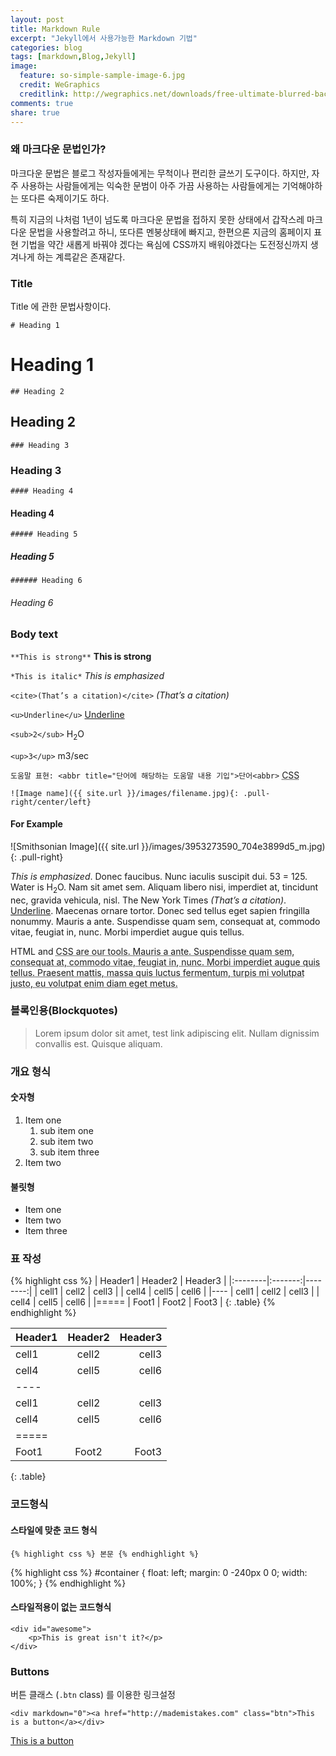 ```yaml
---
layout: post
title: Markdown Rule
excerpt: "Jekyll에서 사용가능한 Markdown 기법"
categories: blog
tags: [markdown,Blog,Jekyll]
image:
  feature: so-simple-sample-image-6.jpg
  credit: WeGraphics
  creditlink: http://wegraphics.net/downloads/free-ultimate-blurred-background-pack/
comments: true
share: true
---
```



### 왜 마크다운 문법인가?

마크다운 문법은 블로그 작성자들에게는 무척이나 편리한 글쓰기 도구이다. 하지만, 자주 사용하는 사람들에게는 익숙한 문범이 아주 가끔 사용하는 사람들에게는 기억해야하는 또다른 숙제이기도 하다.

특히 지금의 나처럼 1년이 넘도록 마크다운 문법을 접하지 못한 상태에서 갑작스레 마크다운 문법을 사용할려고 하니, 또다른 멘붕상태에 빠지고, 한편으론 지금의 홈페이지 표현 기법을 약간 새롭게 바꿔야 겠다는 욕심에 CSS까지 배워야겠다는 도전정신까지 생겨나게 하는 계륵같은 존재같다.

### Title

Title 에 관한 문법사항이다.

`# Heading 1`
# Heading 1

`## Heading 2`
## Heading 2

`### Heading 3`
### Heading 3

`#### Heading 4`
#### Heading 4

`##### Heading 5`
##### Heading 5

`###### Heading 6`
###### Heading 6

### Body text

`**This is strong**`
**This is strong**

`*This is italic*`
*This is emphasized*

`<cite>(That’s a citation)</cite>`
<cite>(That’s a citation)</cite>

`<u>Underline</u>`
<u>Underline</u>

`<sub>2</sub>`
H<sub>2</sub>O

`<up>3</up>`
m<up>3</up>/sec

`도움말 표현: <abbr title="단어에 해당하는 도움말 내용 기입">단어<abbr>`
<abbr title="cascading stylesheets">CSS<abbr>

`![Image name]({{ site.url }}/images/filename.jpg){: .pull-right/center/left}`

#### For Example

![Smithsonian Image]({{ site.url }}/images/3953273590_704e3899d5_m.jpg)
{: .pull-right}

*This is emphasized*. Donec faucibus. Nunc iaculis suscipit dui. 53 = 125. Water is H<sub>2</sub>O. Nam sit amet sem. Aliquam libero nisi, imperdiet at, tincidunt nec, gravida vehicula, nisl. The New York Times <cite>(That’s a citation)</cite>. <u>Underline</u>. Maecenas ornare tortor. Donec sed tellus eget sapien fringilla nonummy. Mauris a ante. Suspendisse quam sem, consequat at, commodo vitae, feugiat in, nunc. Morbi imperdiet augue quis tellus.

HTML and <abbr title="cascading stylesheets">CSS<abbr> are our tools. Mauris a ante. Suspendisse quam sem, consequat at, commodo vitae, feugiat in, nunc. Morbi imperdiet augue quis tellus. Praesent mattis, massa quis luctus fermentum, turpis mi volutpat justo, eu volutpat enim diam eget metus.

### 블록인용(Blockquotes)

> Lorem ipsum dolor sit amet, test link adipiscing elit. Nullam dignissim convallis est. Quisque aliquam.

### 개요 형식

#### 숫자형

1. Item one
   1. sub item one
   2. sub item two
   3. sub item three
2. Item two

#### 불릿형

* Item one
* Item two
* Item three

### 표 작성

{% highlight css %}
| Header1 | Header2 | Header3 |
|:--------|:-------:|--------:|
| cell1   | cell2   | cell3   |
| cell4   | cell5   | cell6   |
|----
| cell1   | cell2   | cell3   |
| cell4   | cell5   | cell6   |
|=====
| Foot1   | Foot2   | Foot3   |
{: .table}
{% endhighlight %}

| Header1 | Header2 | Header3 |
|:--------|:-------:|--------:|
| cell1   | cell2   | cell3   |
| cell4   | cell5   | cell6   |
|----
| cell1   | cell2   | cell3   |
| cell4   | cell5   | cell6   |
|=====
| Foot1   | Foot2   | Foot3   |
{: .table}

### 코드형식

#### 스타일에 맞춘 코드 형식

`{% highlight css %} 본문 {% endhighlight %}`

{% highlight css %}
#container {
  float: left;
  margin: 0 -240px 0 0;
  width: 100%;
}
{% endhighlight %}

#### 스타일적용이 없는 코드형식

    <div id="awesome">
        <p>This is great isn't it?</p>
    </div>

### Buttons

버튼 클래스 (`.btn` class) 를 이용한 링크설정

`<div markdown="0"><a href="http://mademistakes.com" class="btn">This is a button</a></div>`

<div markdown="0"><a href="http://mademistakes.com" class="btn">This is a button</a></div>

